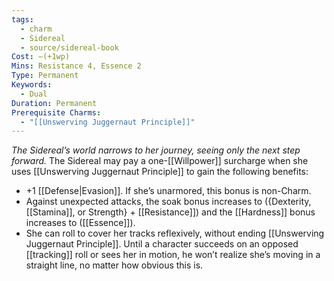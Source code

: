 ```yaml
---
tags:
  - charm
  - Sidereal
  - source/sidereal-book
Cost: —(+1wp)
Mins: Resistance 4, Essence 2
Type: Permanent
Keywords:
  - Dual
Duration: Permanent
Prerequisite Charms:
  - "[[Unswerving Juggernaut Principle]]"
---
```

*The Sidereal’s world narrows to her journey, seeing only the next step forward.*
The Sidereal may pay a one-[[Willpower]] surcharge when she uses [[Unswerving Juggernaut Principle]] to gain the following benefits: 
- +1 [[Defense|Evasion]]. If she’s unarmored, this bonus is non-Charm. 
- Against unexpected attacks, the soak bonus increases to ({Dexterity, [[Stamina]], or Strength} + [[Resistance]]) and the [[Hardness]] bonus increases to ([[Essence]]). 
- She can roll to cover her tracks reflexively, without ending [[Unswerving Juggernaut Principle]]. Until a character succeeds on an opposed [[tracking]] roll or sees her in motion, he won’t realize she’s moving in a straight line, no matter how obvious this is.